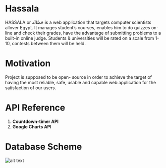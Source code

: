 # Hassala
HASSALA or حَصَّالَة is a web application that targets computer scientists
allover Egypt. It manages student’s courses, enables him to do quizzes on-
line and check their grades, have the advantage of submitting problems to a
built-in online judge. Students & universities will be rated on a scale from
1-10, contests between them will be held. 
# Motivation
Project is supposed to be open-
source in order to achieve the target of having the most reliable, safe, usable
and capable web application for the satisfaction of our users.
# API Reference
1. **Countdown-timer API**
1. **Google Charts API**
# Database Scheme
![alt text](http://imgur.com/JZScQGM.png)
